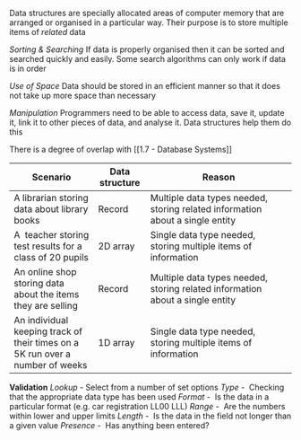 Data structures are specially allocated areas of computer memory that are arranged or organised in a particular way. Their purpose is to store multiple items of *related* data

*Sorting & Searching*
If data is properly organised then it can be sorted and searched quickly and easily. Some search algorithms can only work if data is in order

*Use of Space*
Data should be stored in an efficient manner so that it does not take up more space than necessary

*Manipulation*
Programmers need to be able to access data, save it, update it, link it to other pieces of data, and analyse it. Data structures help them do this

There is a degree of overlap with [[1.7 - Database Systems]]

| **Scenario** | **Data structure** | **Reason** |
| ---- | ---- | ---- |
| A librarian storing data about library books | Record | Multiple data types needed, storing related information about a single entity |
| A  teacher storing test results for a class of 20 pupils | 2D array | Single data type needed, storing multiple items of information |
| An online shop storing data about the items they are selling | Record | Multiple data types needed, storing related information about a single entity |
| An individual keeping track of their times on a 5K run over a number of weeks | 1D array | Single data type needed, storing multiple items of information |

**Validation**
*Lookup* - Select from a number of set options
*Type* -  Checking that the appropriate data type has been used
*Format* -  Is the data in a particular format (e.g. car registration LL00 LLL)
*Range* -  Are the numbers within lower and upper limits
*Length* -  Is the data in the field not longer than a given value
*Presence* -  Has anything been entered?